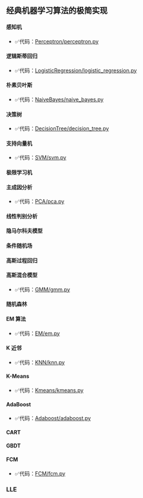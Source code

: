 ## 经典机器学习算法的极简实现

#### 感知机

-   :white_check_mark:代码：[Perceptron/perceptron.py](./Perceptron/perceptron.py)

#### 逻辑斯蒂回归

-   :white_check_mark:代码：[LogisticRegression/logistic_regression.py](./LogisticRegression/logistic_regression.py)

#### 朴素贝叶斯

-   :white_check_mark:代码：[NaiveBayes/naive_bayes.py](NaiveBayes/naive_bayes.py)

#### 决策树

-   :white_check_mark:代码：[DecisionTree/decision_tree.py](./DecisionTree/decision_tree.py)

#### 支持向量机

-   :white_check_mark:代码：[SVM/svm.py](./SVM/svm.py)

#### 极限学习机

#### 主成因分析

-   :white_check_mark:代码：[PCA/pca.py](./PCA/pca.py)

#### 线性判别分析

#### 隐马尔科夫模型

#### 条件随机场

#### 高斯过程回归

#### 高斯混合模型

-   :white_check_mark:代码：[GMM/gmm.py](./GMM/gmm.py)

#### 随机森林

#### EM 算法

-   :white_check_mark:代码：[EM/em.py](./EM/em.py)

#### K 近邻

-   :white_check_mark:代码：[KNN/knn.py](./KNN/knn.py)

#### K-Means

-   :white_check_mark:代码：[Kmeans/kmeans.py](./Kmeans/kmeans.py)

#### AdaBoost

-   :white_check_mark:代码：[Adaboost/adaboost.py](./Adaboost/adaboost.py)

#### CART

#### GBDT

#### FCM

-   :white_check_mark:代码：[FCM/fcm.py](./FCM/fcm.py)

### LLE
